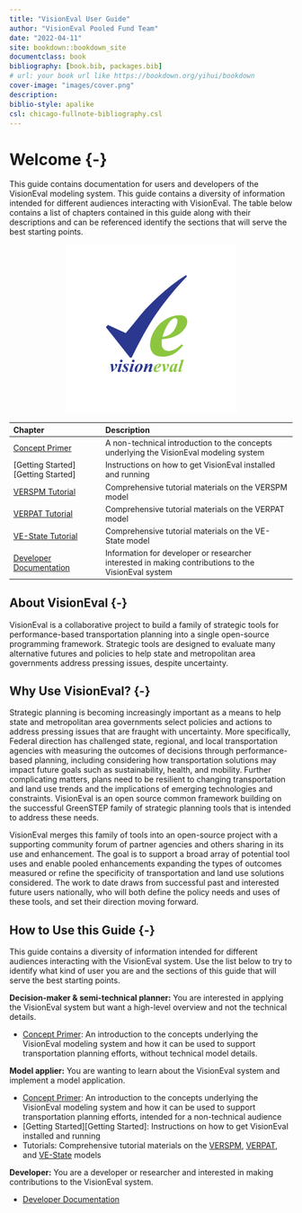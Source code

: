 ```yaml
--- 
title: "VisionEval User Guide"
author: "VisionEval Pooled Fund Team"
date: "2022-04-11"
site: bookdown::bookdown_site
documentclass: book
bibliography: [book.bib, packages.bib]
# url: your book url like https://bookdown.org/yihui/bookdown
cover-image: "images/cover.png"
description: 
biblio-style: apalike
csl: chicago-fullnote-bibliography.csl
---
```


# Welcome {-}
This guide contains documentation for users and developers of the VisionEval modeling system. This guide contains a diversity of information intended for different audiences interacting with VisionEval. The table below contains a list of chapters contained in this guide along with their descriptions and can be referenced identify the sections that will serve the best starting points.

<p style="text-align: center;"><img src="images/cover.png" width="300" height="300" alt="VisionEval User Guide" /></a></p>

| Chapter | Description|
|:--------|:----------------------------|
| [Concept Primer](#conceptprimer) | A non-technical introduction to the concepts underlying the VisionEval modeling system |
| [Getting Started][Getting Started] | Instructions on how to get VisionEval installed and running |
| [VERSPM Tutorial](#verspm) | Comprehensive tutorial materials on the VERSPM model |
| [VERPAT Tutorial](#verpat) | Comprehensive tutorial materials on the VERPAT model |
| [VE-State Tutorial](#vestate) | Comprehensive tutorial materials on the VE-State model |
| [Developer Documentation](#developer) | Information for developer or researcher interested in making contributions to the VisionEval system |

## About VisionEval {-}
VisionEval is a collaborative project to build a family of strategic tools for performance-based transportation planning into a single open-source programming framework. Strategic tools are designed to evaluate many alternative futures and policies to help state and metropolitan area governments address pressing issues, despite uncertainty. 

## Why Use VisionEval? {-}
Strategic planning is becoming increasingly important as a means to help state and metropolitan area governments select policies and actions to address pressing issues that are fraught with uncertainty. More specifically, Federal direction has challenged state, regional, and local transportation agencies with measuring the outcomes of decisions through performance-based planning, including considering how transportation solutions may impact future goals such as sustainability, health, and mobility. Further complicating matters, plans need to be resilient to changing transportation and land use trends and the implications of emerging technologies and constraints. VisionEval is an open source common framework building on the successful GreenSTEP family of strategic planning tools that is intended to address these needs.

VisionEval merges this family of tools into an open-source project with a supporting community forum of partner agencies and others sharing in its use and enhancement. The goal is to support a broad array of potential tool uses and enable pooled enhancements expanding the types of outcomes measured or refine the specificity of transportation and land use solutions considered. The work to date draws from successful past and interested future users nationally, who will both define the policy needs and uses of these tools, and set their direction moving forward.

## How to Use this Guide {-}
This guide contains a diversity of information intended for different audiences interacting with the VisionEval system. Use the list below to try to identify what kind of user you are and the sections of this guide that will serve the best starting points.

**Decision-maker & semi-technical planner:** You are interested in applying the VisionEval system but want a high-level overview and not the technical details.

* [Concept Primer](#conceptprimer): An introduction to the concepts underlying the VisionEval modeling system and how it can be used to support transportation planning efforts, without technical model details.

**Model applier:** You are wanting to learn about the VisionEval system and implement a model application.

* [Concept Primer](#conceptprimer): An introduction to the concepts underlying the VisionEval modeling system and how it can be used to support transportation planning efforts, intended for a non-technical audience
* [Getting Started][Getting Started]: Instructions on how to get VisionEval installed and running
* Tutorials: Comprehensive tutorial materials on the [VERSPM](#verspm), [VERPAT](#verpat), and [VE-State](#vestate) models

**Developer:** You are a developer or researcher and interested in making contributions to the VisionEval system.

* [Developer Documentation](#developer)



